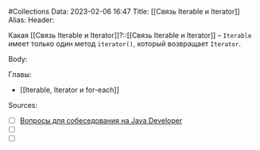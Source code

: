 #Collections 
Data: 2023-02-06 16:47
Title: [[Связь Iterable и Iterator]]
Alias:
Header:

Какая [[Связь Iterable и Iterator]]?::[[Связь Iterable и Iterator]] – `Iterable` имеет только один метод `iterator()`, который возвращает `Iterator`.
<!--SR:!2023-08-18,10,490-->



Body:



Главы:
- [[Iterable, Iterator и for-each]]


Sources:
- [ ] [Вопросы для собеседования на Java Developer](https://github.com/enhorse/java-interview/blob/master/README.md#%D0%9E%D0%9E%D0%9F)
- [ ] []()
- [ ] []()
